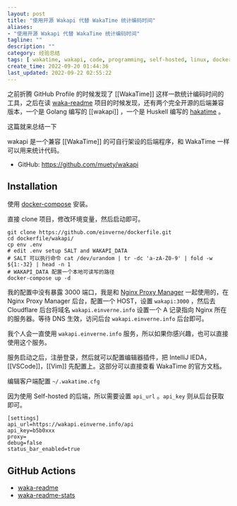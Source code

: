 ```yaml
---
layout: post
title: "使用开源 Wakapi 代替 WakaTime 统计编码时间"
aliases:
- "使用开源 Wakapi 代替 WakaTime 统计编码时间"
tagline: ""
description: ""
category: 经验总结
tags: [ wakatime, wakapi, code, programming, self-hosted, linux, docker ]
create_time: 2022-09-20 01:44:36
last_updated: 2022-09-22 02:55:22
---
```


之前折腾 GitHub Profile 的时候发现了 [[WakaTime]] 这样一款统计编码时间的工具，之后在读 [waka-readme](https://github.com/athul/waka-readme) 项目的时候发现，还有两个完全开源的后端兼容版本，一个是 Golang 编写的 [[wakapi]] ，一个是 Huskell 编写的 [hakatime](https://github.com/mujx/hakatime) 。

这篇就来总结一下

wakapi 是一个兼容 [[WakaTime]] 的可自行架设的后端程序，和 WakaTime 一样可以用来统计代码。

- GitHub: <https://github.com/muety/wakapi>

## Installation
使用 [docker-compose](https://github.com/einverne/dockerfile/tree/master/wakapi) 安装。

直接 clone 项目，修改环境变量，然后启动即可。

```
git clone https://github.com/einverne/dockerfile.git
cd dockerfile/wakapi/
cp env .env
# edit .env setup SALT and WAKAPI_DATA
# SALT 可以执行命令 cat /dev/urandom | tr -dc 'a-zA-Z0-9' | fold -w ${1:-32} | head -n 1
# WAKAPI_DATA 配置一个本地可读写的路径
docker-compose up -d
```

我的配置中没有暴露 3000 端口，我是和 [Nginx Proxy Manager](/post/2022/02/nginx-proxy-manager.html) 一起使用的，在 Nginx Proxy Manager 后台，配置一个 HOST，设置 `wakapi:3000` ，然后去 Cloudflare 后台将域名 `wakapi.einverne.info` 设置一个 A 记录指向 Nginx 所在的服务器。等待 DNS 生效，访问后台 `wakapi.einverne.info` 后台即可。

我个人会一直使用 `wakapi.einverne.info` 服务，所以如果你感兴趣，也可以直接使用这个服务。

服务启动之后，注册登录，然后就可以配置编辑器插件，把 IntelliJ IEDA，[[VSCode]]，[[Vim]] 先配置上。这部分可以直接查看 WakaTime 的官方文档。

编辑客户端配置 `~/.wakatime.cfg`

因为使用 Self-hosted 的后端，所以需要设置 `api_url` 。`api_key` 则从后台获取即可。

```
[settings]
api_url=https://wakapi.einverne.info/api
api_key=b5b0xxx
proxy=
debug=false
status_bar_enabled=true
```


## GitHub Actions

- [waka-readme](https://github.com/athul/waka-readme)
- [waka-readme-stats](https://github.com/anmol098/waka-readme-stats)
